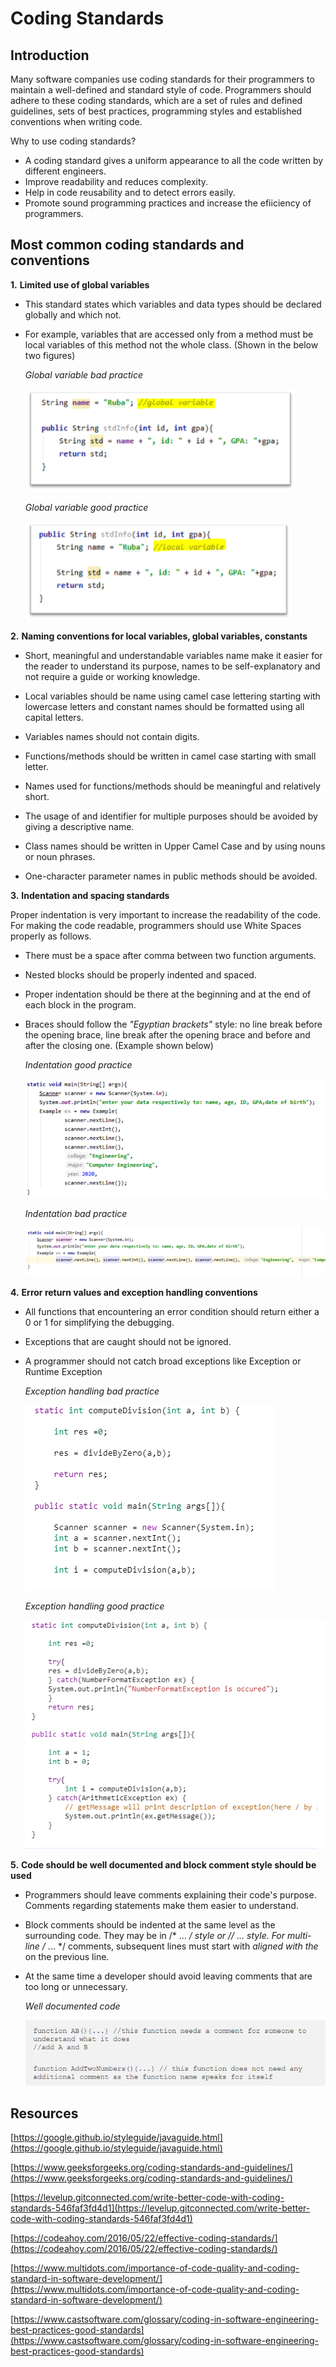 
# Coding Standards

## Introduction

Many software companies use coding standards for their programmers to maintain a well-defined and standard style of code.
Programmers should adhere to these coding standards, which are a set of rules and defined guidelines, sets of best practices, programming styles and established conventions when writing code.

Why to use coding standards?

- A coding standard gives a uniform appearance to all the code written by different engineers.
- Improve readability and reduces complexity.
- Help in code reusability and to detect errors easily.
- Promote sound programming practices and increase the efiiciency of programmers.

## Most common coding standards and conventions

**1.** **Limited use of global variables**

- This standard states which variables and data types should be declared globally and which not.

- For example, variables that are accessed only from a method must be local variables of this method not the whole class. (Shown in the below two figures)

    _Global variable bad practice_

    ![Getting Started](images/1.png)

    _Global variable good practice_

    ![Getting Started](images/2.png)

**2.** **Naming conventions for local variables, global variables, constants**

- Short, meaningful and understandable variables name make it easier for the reader to understand its purpose, names to be self-explanatory and not require a guide or working knowledge.

- Local variables should be name using camel case lettering starting with lowercase letters and constant names should be formatted using all capital letters.

- Variables names should not contain digits.

- Functions/methods should be written in camel case starting with small letter.

- Names used for functions/methods should be meaningful and relatively short.

- The usage of and identifier for multiple purposes should be avoided by giving a descriptive name.

- Class names should be written in Upper Camel Case and by using nouns or noun phrases.

- One-character parameter names in public methods should be avoided.

**3.** **Indentation and spacing standards**

Proper indentation is very important to increase the readability of the code. For making the code readable, programmers should use White Spaces properly as follows.

- There must be a space after comma between two function arguments.

- Nested blocks should be properly indented and spaced.

- Proper indentation should be there at the beginning and at the end of each block in the program.

- Braces should follow the _"Egyptian brackets"_ style: no line break before the opening brace, line break after the opening brace and before and after the closing one. (Example shown below)

    _Indentation  good practice_

    ![Getting Started](images/3.png)

    _Indentation  bad practice_

    ![Getting Started](images/4.png)

**4.** **Error return values and exception handling conventions**

- All functions that encountering an error condition should return either a 0 or 1 for simplifying the debugging.
- Exceptions that are caught should not be  ignored.
- A programmer should not catch broad exceptions like   Exception or Runtime Exception

    _Exception handling bad practice_

    ![Getting Started](images/5.png)

    _Exception handling good practice_

    ![Getting Started](images/6.png)

**5.** **Code should be well documented and block comment style should be used**
  
- Programmers should leave comments explaining their code's purpose. Comments regarding statements make them easier to understand.  
- Block comments should be indented at the same level as the surrounding code. They may be in /* ... */ style or // ... style. For multi-line /* ... */ comments, subsequent lines must start with *aligned with the* on the previous line.
- At the same time a developer should avoid leaving comments that are too long or unnecessary.
  
    _Well documented code_

    ![Getting Started](images/7.png)

## Resources

[https://google.github.io/styleguide/javaguide.html](https://google.github.io/styleguide/javaguide.html)

[https://www.geeksforgeeks.org/coding-standards-and-guidelines/](https://www.geeksforgeeks.org/coding-standards-and-guidelines/)

[https://levelup.gitconnected.com/write-better-code-with-coding-standards-546faf3fd4d1](https://levelup.gitconnected.com/write-better-code-with-coding-standards-546faf3fd4d1)

[https://codeahoy.com/2016/05/22/effective-coding-standards/](https://codeahoy.com/2016/05/22/effective-coding-standards/)

[https://www.multidots.com/importance-of-code-quality-and-coding-standard-in-software-development/](https://www.multidots.com/importance-of-code-quality-and-coding-standard-in-software-development/)

[https://www.castsoftware.com/glossary/coding-in-software-engineering-best-practices-good-standards](https://www.castsoftware.com/glossary/coding-in-software-engineering-best-practices-good-standards)
